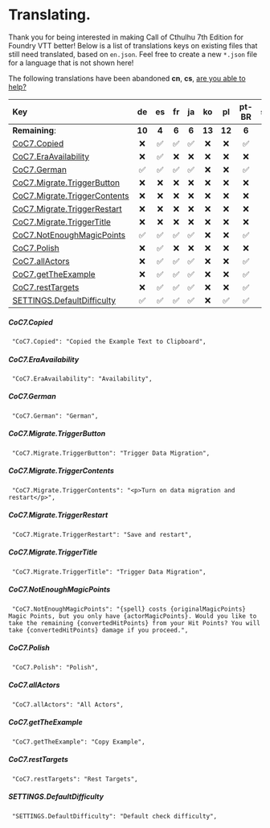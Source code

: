 # Translating.

Thank you for being interested in making Call of Cthulhu 7th Edition for Foundry VTT better! Below is a list of translations keys on existing files that still need translated, based on `en.json`. Feel free to create a new `*.json` file for a language that is not shown here!

The following translations have been abandoned **cn**, **cs**, [are you able to help?](./ABANDONED.md)

| Key                                                         |    de    |    es    |    fr    |    ja    |    ko    |    pl    |  pt-BR   |    sv    |  zh-TW   |
| :---------------------------------------------------------- | :------: | :------: | :------: | :------: | :------: | :------: | :------: | :------: | :------: |
| **Remaining**:                                              |  **10**  |  **4**   |  **6**   |  **6**   |  **13**  |  **12**  |  **6**   |  **4**   |  **6**   |
| [CoC7.Copied](#coc7copied)                                  | &#x274C; | &#9989;  | &#9989;  | &#9989;  | &#x274C; | &#x274C; | &#9989;  | &#9989;  | &#9989;  |
| [CoC7.EraAvailability](#coc7eraavailability)                | &#x274C; | &#9989;  | &#x274C; | &#x274C; | &#x274C; | &#x274C; | &#x274C; | &#9989;  | &#x274C; |
| [CoC7.German](#coc7german)                                  | &#9989;  | &#9989;  | &#9989;  | &#9989;  | &#x274C; | &#x274C; | &#9989;  | &#9989;  | &#9989;  |
| [CoC7.Migrate.TriggerButton](#coc7migratetriggerbutton)     | &#x274C; | &#x274C; | &#x274C; | &#x274C; | &#x274C; | &#x274C; | &#x274C; | &#x274C; | &#x274C; |
| [CoC7.Migrate.TriggerContents](#coc7migratetriggercontents) | &#x274C; | &#x274C; | &#x274C; | &#x274C; | &#x274C; | &#x274C; | &#x274C; | &#x274C; | &#x274C; |
| [CoC7.Migrate.TriggerRestart](#coc7migratetriggerrestart)   | &#x274C; | &#x274C; | &#x274C; | &#x274C; | &#x274C; | &#x274C; | &#x274C; | &#x274C; | &#x274C; |
| [CoC7.Migrate.TriggerTitle](#coc7migratetriggertitle)       | &#x274C; | &#x274C; | &#x274C; | &#x274C; | &#x274C; | &#x274C; | &#x274C; | &#x274C; | &#x274C; |
| [CoC7.NotEnoughMagicPoints](#coc7notenoughmagicpoints)      | &#9989;  | &#9989;  | &#9989;  | &#9989;  | &#x274C; | &#x274C; | &#9989;  | &#9989;  | &#9989;  |
| [CoC7.Polish](#coc7polish)                                  | &#x274C; | &#9989;  | &#x274C; | &#x274C; | &#x274C; | &#x274C; | &#x274C; | &#9989;  | &#x274C; |
| [CoC7.allActors](#coc7allactors)                            | &#x274C; | &#9989;  | &#9989;  | &#9989;  | &#x274C; | &#x274C; | &#9989;  | &#9989;  | &#9989;  |
| [CoC7.getTheExample](#coc7gettheexample)                    | &#x274C; | &#9989;  | &#9989;  | &#9989;  | &#x274C; | &#x274C; | &#9989;  | &#9989;  | &#9989;  |
| [CoC7.restTargets](#coc7resttargets)                        | &#x274C; | &#9989;  | &#9989;  | &#9989;  | &#x274C; | &#x274C; | &#9989;  | &#9989;  | &#9989;  |
| [SETTINGS.DefaultDifficulty](#settingsdefaultdifficulty)    | &#9989;  | &#9989;  | &#9989;  | &#9989;  | &#x274C; | &#9989;  | &#9989;  | &#9989;  | &#9989;  |

##### CoC7.Copied

` "CoC7.Copied": "Copied the Example Text to Clipboard",`

##### CoC7.EraAvailability

` "CoC7.EraAvailability": "Availability",`

##### CoC7.German

` "CoC7.German": "German",`

##### CoC7.Migrate.TriggerButton

` "CoC7.Migrate.TriggerButton": "Trigger Data Migration",`

##### CoC7.Migrate.TriggerContents

` "CoC7.Migrate.TriggerContents": "<p>Turn on data migration and restart</p>",`

##### CoC7.Migrate.TriggerRestart

` "CoC7.Migrate.TriggerRestart": "Save and restart",`

##### CoC7.Migrate.TriggerTitle

` "CoC7.Migrate.TriggerTitle": "Trigger Data Migration",`

##### CoC7.NotEnoughMagicPoints

` "CoC7.NotEnoughMagicPoints": "{spell} costs {originalMagicPoints} Magic Points, but you only have {actorMagicPoints}. Would you like to take the remaining {convertedHitPoints} from your Hit Points? You will take {convertedHitPoints} damage if you proceed.",`

##### CoC7.Polish

` "CoC7.Polish": "Polish",`

##### CoC7.allActors

` "CoC7.allActors": "All Actors",`

##### CoC7.getTheExample

` "CoC7.getTheExample": "Copy Example",`

##### CoC7.restTargets

` "CoC7.restTargets": "Rest Targets",`

##### SETTINGS.DefaultDifficulty

` "SETTINGS.DefaultDifficulty": "Default check difficulty",`
